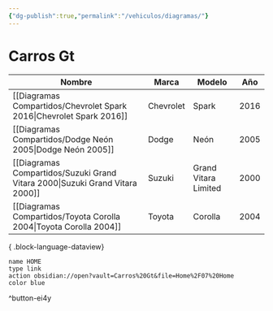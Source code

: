```yaml
---
{"dg-publish":true,"permalink":"/vehiculos/diagramas/"}
---
```




# Carros Gt



| Nombre                                                                          | Marca     | Modelo               | Año  |
| ------------------------------------------------------------------------------- | --------- | -------------------- | ---- |
| [[Diagramas Compartidos/Chevrolet Spark 2016\|Chevrolet Spark 2016]]         | Chevrolet | Spark                | 2016 |
| [[Diagramas Compartidos/Dodge Neón 2005\|Dodge Neón 2005]]                   | Dodge     | Neón                 | 2005 |
| [[Diagramas Compartidos/Suzuki Grand Vitara 2000\|Suzuki Grand Vitara 2000]] | Suzuki    | Grand Vitara Limited | 2000 |
| [[Diagramas Compartidos/Toyota Corolla 2004\|Toyota Corolla 2004]]           | Toyota    | Corolla              | 2004 |

{ .block-language-dataview}

```button
name HOME
type link
action obsidian://open?vault=Carros%20Gt&file=Home%2F07%20Home
color blue
```
^button-ei4y